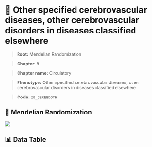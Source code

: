 # 🧪 Other specified cerebrovascular diseases, other cerebrovascular disorders in diseases classified elsewhere

> **Root:** Mendelian Randomization

> **Chapter:** 9  

> **Chapter name:** Circulatory

> **Phenotype:** Other specified cerebrovascular diseases, other cerebrovascular disorders in diseases classified elsewhere  

> **Code:** `I9_CEREBDOTH`

## 🧬 Mendelian Randomization  

<img src="/MR/Figures/Forward/I9_CEREBDOTH.png"/>

## 📊 Data Table

<CsvTableMRF src="/MR/Data/Forward/I9_CEREBDOTH.csv"/>
